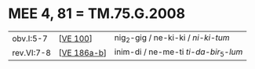 # MEE 4, 81 = TM.75.G.2008

|            |               |                                                  |
| ---------- | ------------- | ------------------------------------------------ |
| obv.I:5-7  | [[VE 100]]    | nig<sub>2</sub>-gig / ne-ki-ki / *ni-ki-tum*     |
| rev.VI:7-8 | [[VE 186a-b]] | inim-di / ne-me-ti *ti-da-bir*<sub>5</sub>-*lum* |


[//begin]: # "Autogenerated link references for markdown compatibility"
[VE 100]: <VE 100> "VE 100"
[VE 186a-b]: <VE 186a-b> "VE 186a-b"
[//end]: # "Autogenerated link references"